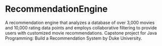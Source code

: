 # RecommendationEngine
A recommendation engine that analyzes a database of over 3,000 movies and 10,000 rating data points and employs collaborative filtering to provide users with customized movie recommendations. Capstone project for Java Programming: Build a Recommendation System by Duke University.

